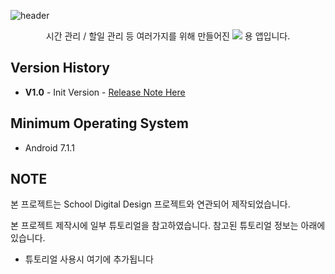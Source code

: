![header](https://capsule-render.vercel.app/api?type=waving&color=auto&height=300&section=header&text=MoDo&fontSize=90)

<p align='center'> 시간 관리 /  할일 관리 등 여러가지를 위해 만들어진 <img src="https://img.shields.io/badge/Android-3DDC84?style=flat&logo=Android&logoColor=white"/> 용 앱입니다. </p>

## Version History
- **V1.0** - Init Version - [Release Note Here]("ddkk08001/MuDo")


## Minimum Operating System
- Android 7.1.1


## NOTE
본 프로젝트는 School Digital Design 프로젝트와 연관되어 제작되었습니다.

본 프로젝트 제작시에 일부 튜토리얼을 참고하였습니다. 참고된 튜토리얼 정보는 아래에 있습니다.
- 튜토리얼 사용시 여기에 추가됩니다
